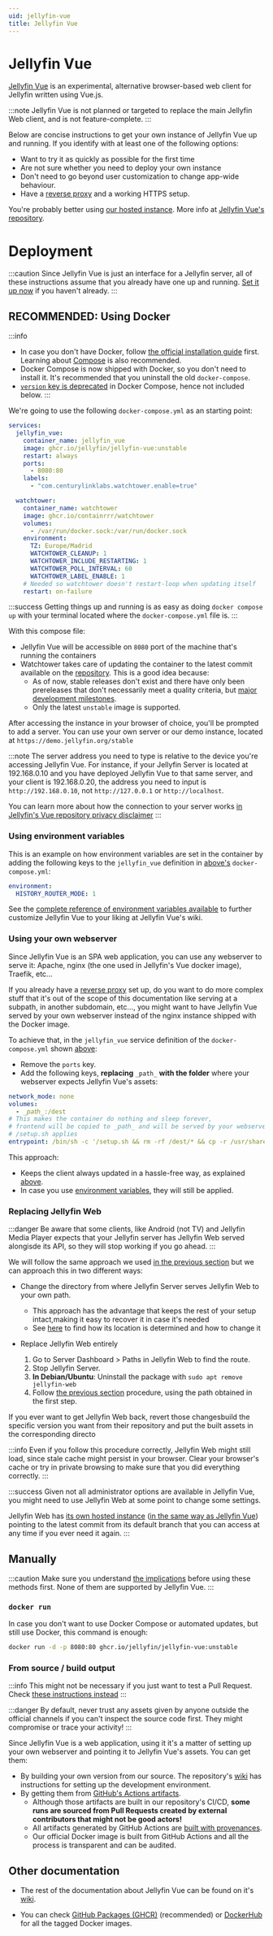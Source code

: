 ```yaml
---
uid: jellyfin-vue
title: Jellyfin Vue
---
```

# Jellyfin Vue

[Jellyfin Vue](https://github.com/jellyfin/jellyfin-vue) is an experimental, alternative browser-based web client for Jellyfin written using Vue.js.

:::note
Jellyfin Vue is not planned or targeted to replace the main Jellyfin Web client, and is not feature-complete.
:::

Below are concise instructions to get your own instance of Jellyfin Vue up and running.
If you identify with at least one of the following options:

* Want to try it as quickly as possible for the first time
* Are not sure whether you need to deploy your own instance
* Don't need to go beyond user customization to change app-wide behaviour.
* Have a [reverse proxy](../networking/index.md) and a working HTTPS setup.

You're probably better using [our hosted instance](https://jf-vue.pages.dev).
More info at [Jellyfin Vue's repository](https://github.com/jellyfin/jellyfin-vue).

# Deployment

:::caution
Since Jellyfin Vue is just an interface for a Jellyfin server, all of these instructions assume that you already have one up and running.
[Set it up now](../installation/index.mdx) if you haven't already.
:::

## RECOMMENDED: Using Docker

:::info
* In case you don't have Docker, follow [the official installation guide](https://docs.docker.com/engine/install) first.
Learning about [Compose](https://docs.docker.com/compose) is also recommended.
* Docker Compose is now shipped with Docker, so you don't need to install it. It's recommended that you uninstall
the old `docker-compose`.
* [`version` key is deprecated](https://docs.docker.com/reference/compose-file/version-and-name/#version-top-level-element-obsolete)
in Docker Compose, hence not included below.
:::

We're going to use the following `docker-compose.yml` as an starting point:

```yaml
services:
  jellyfin_vue:
    container_name: jellyfin_vue
    image: ghcr.io/jellyfin/jellyfin-vue:unstable
    restart: always
    ports:
      - 8080:80
    labels:
      - "com.centurylinklabs.watchtower.enable=true"

  watchtower:
    container_name: watchtower
    image: ghcr.io/containrrr/watchtower
    volumes:
      - /var/run/docker.sock:/var/run/docker.sock
    environment:
      TZ: Europe/Madrid
      WATCHTOWER_CLEANUP: 1
      WATCHTOWER_INCLUDE_RESTARTING: 1
      WATCHTOWER_POLL_INTERVAL: 60
      WATCHTOWER_LABEL_ENABLE: 1
    # Needed so watchtower doesn't restart-loop when updating itself
    restart: on-failure
```
<span id="why-updates-needed"></span>

:::success
Getting things up and running is as easy as doing `docker compose up` with your terminal
located where the `docker-compose.yml` file is.
:::

With this compose file:

- Jellyfin Vue will be accessible on `8080` port of the machine that's running the containers
- Watchtower takes care of updating the container to the latest commit available on the [repository](https://github.com/jellyfin/jellyfin-vue).
This is a good idea because:
    * As of now, stable releases don't exist and there have only been prereleases that don't necessarily meet a quality criteria, but
    [major development milestones](https://jellyfin.org/posts/vue-vue3/).
    * Only the latest `unstable` image is supported.

After accessing the instance in your browser of choice, you'll be prompted to add a server. You can use your own server or our demo
instance, located at `https://demo.jellyfin.org/stable`

:::note
The server address you need to type is relative to the device you're accessing Jellyfin Vue. For instance,
if your Jellyfin Server is located at 192.168.0.10 and you have deployed Jellyfin Vue to that same server,
and your client is 192.168.0.20, the address you need to input is `http://192.168.0.10`, not
`http://127.0.0.1` or `http://localhost`.

You can learn more about how the connection to your server works
[in Jellyfin's Vue repository privacy disclaimer](https://github.com/jellyfin/jellyfin-vue#privacy-disclaimer-)
:::

### Using environment variables

This is an example on how environment variables are set in the container by adding the
following keys to the `jellyfin_vue` definition in [above's](#recommended-using-docker-compose) `docker-compose.yml`:

```yaml
environment:
  HISTORY_ROUTER_MODE: 1
```

See the [complete reference of environment variables available](https://github.com/jellyfin/jellyfin-vue/wiki/Configuration)
to further customize Jellyfin Vue to your liking at Jellyfin Vue's wiki.

### Using your own webserver

Since Jellyfin Vue is an SPA web application, you can use any webserver to serve it:
Apache, nginx (the one used in Jellyfin's Vue docker image), Traefik, etc...

If you already have a [reverse proxy](../networking/index.md) set up, do you want to do more complex stuff
that it's out of the scope of this documentation like serving at a subpath, in another subdomain, etc...,
you might want to have Jellyfin Vue served by your own webserver instead of the nginx instance shipped with
the Docker image.

To achieve that, in the `jellyfin_vue` service definition of the `docker-compose.yml` shown [above](#recommended-using-docker-compose):
* Remove the `ports` key.
* Add the following keys, **replacing** `_path_` **with the folder** where your webserver expects Jellyfin Vue's assets:

```yaml
network_mode: none
volumes:
  - _𝘱𝘢𝘵𝘩_:/dest
# This makes the container do nothing and sleep forever,
# frontend will be copied to _𝘱𝘢𝘵𝘩_ and will be served by your webserver
# /setup.sh applies 
entrypoint: /bin/sh -c '/setup.sh && rm -rf /dest/* && cp -r /usr/share/nginx/html/* /dest && sleep infinity'

```

This approach:
* Keeps the client always updated in a hassle-free way, as explained [above](#recommended-using-docker-compose).
* In case you use [environment variables](#using-environment-variables),
they will still be applied.


### Replacing Jellyfin Web

:::danger
Be aware that some clients, like Android (not TV) and Jellyfin Media Player expects that your Jellyfin server
has Jellyfin Web served alongisde its API, so they will stop working if you go ahead.
:::

We will follow the same approach we used [in the previous section](#using-your-own-webserver) but we
can approach this in two different ways:

* Change the directory from where Jellyfin Server serves Jellyfin Web to your own path.
  * This approach has the advantage that keeps the rest of your setup intact,making it easy to recover it in case it's needed
  * See [here](../administration/configuration.md#web-directory) to find how its location is determined
  and how to change it

* Replace Jellyfin Web entirely
  1) Go to Server Dashboard > Paths in Jellyfin Web to find the route.
  2) Stop Jellyfin Server.
  3) **In Debian/Ubuntu**: Uninstall the package with `sudo apt remove jellyfin-web`
  4) Follow [the previous section](#using-environment-variables) procedure,
  using the path obtained in the first step.



If you ever want to get Jellyfin Web back, revert those changesbuild the specific version you want from their repository
and put the built assets in the corresponding directo

:::info
Even if you follow this procedure correctly, Jellyfin Web might still load, since stale cache might persist in your browser.
Clear your browser's cache or try in private browsing to make sure that you did everything correctly.
:::

:::success
Given not all administrator options are available in Jellyfin Vue, you might need to use Jellyfin Web
at some point to change some settings.

Jellyfin Web has [its own hosted instance](https://jellyfin-web.pages.dev)
([in the same way as Jellyfin Vue](https://jf-vue.pages.dev)) pointing to the
latest commit from its default branch that you can access at any time if you ever need it
again.
:::

## Manually

:::caution
Make sure you understand [the implications](#why-updates-needed) before using these methods first.
None of them are supported by Jellyfin Vue.
:::

### `docker run`

In case you don't want to use Docker Compose or automated updates, but still use Docker, this command is enough:

```bash
docker run -d -p 8080:80 ghcr.io/jellyfin/jellyfin-vue:unstable
```

### From source / build output

:::info
This might not be necessary if you just want to test a Pull Request.
Check [these instructions instead](../testing/web/index.md)
:::

:::danger
By default, never trust any assets given by anyone outside the official channels if you can't inspect the source code first.
They might compromise or trace your activity!
:::

Since Jellyfin Vue is a web application, using it it's a matter of setting up your own webserver
and pointing it to Jellyfin Vue's assets. You can get them:

* By building your own version from our source. The repository's [wiki](https://github.com/jellyfin/jellyfin-vue/wiki)
has instructions for setting up the development environment.
* By getting them from [GitHub's Actions artifacts](https://github.com/jellyfin/jellyfin-vue/actions).
  * Although those artifacts are built in our repository's CI/CD,
  **some runs are sourced from Pull Requests created by external contributors that might not be good actors!**
  * All artifacts generated by GitHub Actions are [built with provenances](https://github.com/jellyfin/jellyfin-vue/attestations).
  * Our official Docker image is built from GitHub Actions and all the process is transparent and can be audited.

## Other documentation

* The rest of the documentation about Jellyfin Vue can be found on it's [wiki](https://github.com/jellyfin/jellyfin-vue/wiki).

* You can check [GitHub Packages (GHCR)](https://github.com/jellyfin/jellyfin-vue/pkgs/container/jellyfin-vue) (recommended)
or [DockerHub](https://hub.docker.com/r/jellyfin/jellyfin-vue) for all the tagged Docker images.
